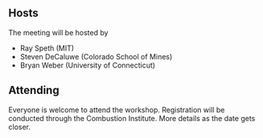 ## Hosts

The meeting will be hosted by

* Ray Speth (MIT)
* Steven DeCaluwe (Colorado School of Mines)
* Bryan Weber (University of Connecticut)

## Attending

Everyone is welcome to attend the workshop. Registration will be conducted through the Combustion Institute.
More details as the date gets closer.
